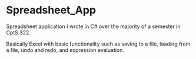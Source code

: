 # Spreadsheet_App
Spreadsheet application I wrote in C# over the majority of a semester in CptS 322. 

Basically Excel with basic functionality such as saving to a file, loading from a file, undo and redo, and expression evaluation.
